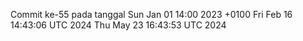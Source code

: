Commit ke-55 pada tanggal Sun Jan 01 14:00 2023 +0100
Fri Feb 16 14:43:06 UTC 2024
Thu May 23 16:43:53 UTC 2024
